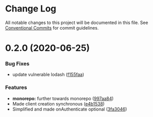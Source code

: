 # Change Log

All notable changes to this project will be documented in this file.
See [Conventional Commits](https://conventionalcommits.org) for commit guidelines.

# 0.2.0 (2020-06-25)


### Bug Fixes

* update vulnerable lodash ([f155faa](https://github.com/cognitedata/cognite-sdk-js/commit/f155faa9ae66a6d7233036bb1ba5025b72499a6a))


### Features

* **monorepo:** further towards monorepo ([997aa84](https://github.com/cognitedata/cognite-sdk-js/commit/997aa845217516a2bdf20ec1b569ba911a1b2e60))
* Made client creation synchronous ([e4b1538](https://github.com/cognitedata/cognite-sdk-js/commit/e4b15387194d632c322ff65e367fa4d0aa0ad69d))
* Simplified and made onAuthenticate optional ([3fa3046](https://github.com/cognitedata/cognite-sdk-js/commit/3fa30466cb56c36f4d02d170f0248167ce91099a))
